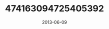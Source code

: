 ---
title: "474163094725405392"
cover: "2013-06-09 12.24.27 474163094725405392_46248401"
photo: "2013-06-09 12.24.27 474163094725405392_46248401"
date: "2013-06-09"
type: "photo"
---